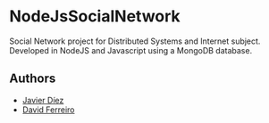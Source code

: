# NodeJsSocialNetwork
Social Network project for Distributed Systems and Internet subject. Developed in NodeJS and Javascript using a MongoDB database.

## Authors 
- [Javier Díez](https://github.com/javicodema)
- [David Ferreiro](https://github.com/rimorD)
